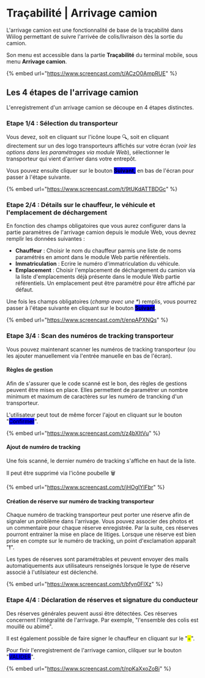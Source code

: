 # Traçabilité | Arrivage camion

L'arrivage camion est une fonctionnalité de base de la traçabilité dans Wiilog permettant de suivre l'arrivée de colis/livraison dès la sortie du camion.&#x20;

Son menu est accessible dans la partie **Traçabilité** du terminal mobile, sous menu **Arrivage camion**.

{% embed url="https://www.screencast.com/t/ACzO0AmpRUE" %}

## Les 4 étapes de l'arrivage camion

L'enregistrement d'un arrivage camion se découpe en 4 étapes distinctes.&#x20;

### Etape 1/4 : Sélection du transporteur

Vous devez, soit en cliquant sur l'icône loupe 🔍, soit en cliquant directement sur un des logo transporteurs affichés sur votre écran (_voir les options dans les paramétrages via module Web_), sélectionner le transporteur qui vient d'arriver dans votre entrepôt.&#x20;

Vous pouvez ensuite cliquer sur le bouton <mark style="background-color:blue;">**Suivant,**</mark> en bas de l'écran pour passer à l'étape suivante.&#x20;

{% embed url="https://www.screencast.com/t/9tUKdATTBDGc" %}

### Etape 2/4 : Détails sur le chauffeur, le véhicule et l'emplacement de déchargement

En fonction des champs obligatoires que vous aurez configurer dans la partie paramètres de l'arrivage camion depuis le module Web, vous devrez remplir les données suivantes :&#x20;

* **Chauffeur** : Choisir le nom du chauffeur parmis une liste de noms paramétrés en amont dans le module Web partie référentiels.&#x20;
* **Immatriculation** : Ecrire le numéro d'immatriculation du véhicule.&#x20;
* **Emplacement** : Choisir l'emplacement de déchargement du camion via la liste d'emplacements déjà présente dans le module Web partie référentiels. Un emplacement peut être paramétré pour être affiché par défaut.&#x20;

Une fois les champs obligatoires (_champ avec une \*_) remplis, vous pourrez passer à l'étape suivante en cliquant sur le bouton <mark style="background-color:blue;">**Suivant**</mark>.&#x20;

{% embed url="https://www.screencast.com/t/enpAPXNQs" %}

### Etape 3/4 : Scan des numéros de tracking transporteur

Vous pouvez maintenant scanner les numéros de tracking transporteur (ou les ajouter manuellement via l'entrée manuelle en bas de l'écran).&#x20;

#### Règles de gestion&#x20;

Afin de s'assurer que le code scanné est le bon, des règles de gestions peuvent être mises en place. Elles permettent de paramétrer un nombre minimum et maximum de caractères sur les numéro de trancking d'un transporteur.&#x20;

L'utilisateur peut tout de même forcer l'ajout en cliquant sur le bouton "<mark style="background-color:blue;">Confirmer</mark>".

{% embed url="https://www.screencast.com/t/z4bXItVu" %}

#### Ajout de numéro de tracking

Une fois scanné, le dernier numéro de tracking s'affiche en haut de la liste.

Il peut être supprimé via l'icône poubelle  🗑️

{% embed url="https://www.screencast.com/t/jHOgIYIFbr" %}

#### Création de réserve sur numéro de tracking transporteur

Chaque numéro de tracking transporteur peut porter une réserve afin de signaler un problème dans l'arrivage. Vous pouvez associer des photos et un commentaire pour chaque réserve enregistrée. Par la suite, ces réserves pourront entrainer la mise en place de litiges. Lorsque une réserve est bien prise en compte sur le numéro de tracking, un point d'exclamation apparaît "**!**".&#x20;

Les types de réserves sont paramétrables et peuvent envoyer des mails automatiquements aux utilisateurs renseignés lorsque le type de réserve associé à l'utilsiateur est déclenché.

{% embed url="https://www.screencast.com/t/bfyn0FlXz" %}

### Etape 4/4 : Déclaration de réserves et signature du conducteur

Des réserves générales peuvent aussi être détectées. Ces réserves concernent l'intégralité de l'arrivage. Par exemple, "l'ensemble des colis est mouillé ou abimé".&#x20;

Il est également possible de faire signer le chauffeur en cliquant sur le "<mark style="color:green;">+</mark>".&#x20;

Pour finir l'enregistrement de l'arrivage camion, clilquer sur le bouton "<mark style="background-color:blue;">VALIDER</mark>".

{% embed url="https://www.screencast.com/t/npKaXxoZoBi" %}

